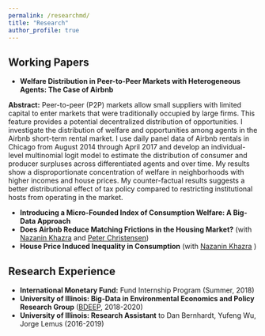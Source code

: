 ```yaml
--- 
permalink: /researchmd/
title: "Research"
author_profile: true 
---
```


## Working Papers

* **Welfare Distribution in Peer-to-Peer Markets with Heterogeneous Agents: The Case of Airbnb**

**Abstract:** Peer-to-peer (P2P) markets allow small suppliers with limited capital to enter markets that were traditionally occupied by large firms. This feature provides a potential decentralized distribution of opportunities. I investigate the distribution of welfare and opportunities among agents in the Airbnb short-term rental market. I use daily panel data of Airbnb rentals in Chicago from August 2014 through April 2017 and develop an individual-level multinomial logit model to estimate the distribution of consumer and producer surpluses across differentiated agents and over time. My results show a disproportionate concentration of welfare in neighborhoods with higher incomes and house prices. My counter-factual results suggests a better distributional effect of tax policy compared to restricting institutional hosts from operating in the market.
* **Introducing a Micro-Founded Index of Consumption Welfare: A Big-Data Approach**
* **Does Airbnb Reduce Matching Frictions in the Housing Market?** (with [Nazanin Khazra](https://www.nazaninkhazra.com) and [Peter Christensen](https://www.uiuc-bdeep.org/christensenteaching))
* **House Price Induced Inequality in Consumption** (with [Nazanin Khazra](https://www.nazaninkhazra.com) )


## Research Experience
* **International Monetary Fund:** Fund Internship Program (Summer, 2018)
* **University of Illinois: Big-Data in Environmental Economics and Policy Research Group** ([BDEEP](https://www.uiuc-bdeep.org), 2018-2020) 
* **University of Illinois: Research Assistant** to Dan Bernhardt, Yufeng Wu, Jorge Lemus (2016-2019)
